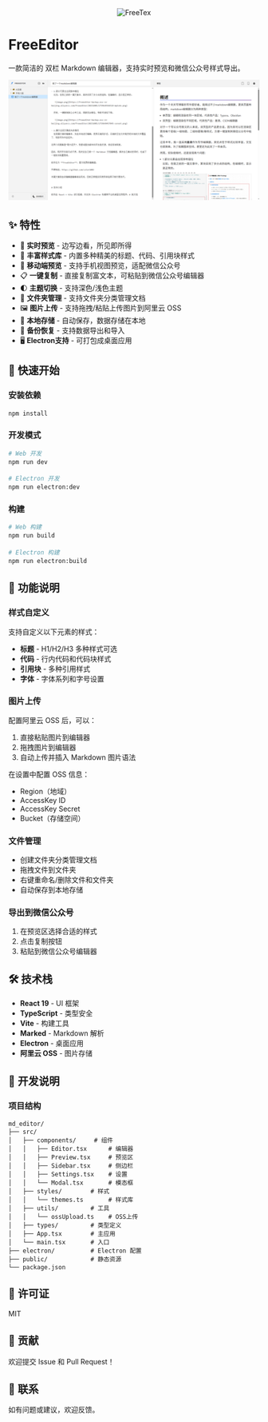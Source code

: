 <div align="center">
  <img src="resources/images/logo.png" width="400" alt="FreeTex">
</div>

# FreeEditor

一款简洁的 双栏 Markdown 编辑器，支持实时预览和微信公众号样式导出。

![demo](assets/demo.png)

## ✨ 特性

- 📝 **实时预览** - 边写边看，所见即所得
- 🎨 **丰富样式库** - 内置多种精美的标题、代码、引用块样式
- 📱 **移动端预览** - 支持手机视图预览，适配微信公众号
- 📋 **一键复制** - 直接复制富文本，可粘贴到微信公众号编辑器
- 🌓 **主题切换** - 支持深色/浅色主题
- 📂 **文件夹管理** - 支持文件夹分类管理文档
- 🖼️ **图片上传** - 支持拖拽/粘贴上传图片到阿里云 OSS
- 💾 **本地存储** - 自动保存，数据存储在本地
- 🔧 **备份恢复** - 支持数据导出和导入
- 🖥️ **Electron支持** - 可打包成桌面应用

## 🚀 快速开始

### 安装依赖

```bash
npm install
```

### 开发模式

```bash
# Web 开发
npm run dev

# Electron 开发
npm run electron:dev
```

### 构建

```bash
# Web 构建
npm run build

# Electron 构建
npm run electron:build
```

## 📖 功能说明

### 样式自定义

支持自定义以下元素的样式：

- **标题** - H1/H2/H3 多种样式可选
- **代码** - 行内代码和代码块样式
- **引用块** - 多种引用样式
- **字体** - 字体系列和字号设置

### 图片上传

配置阿里云 OSS 后，可以：

1. 直接粘贴图片到编辑器
2. 拖拽图片到编辑器
3. 自动上传并插入 Markdown 图片语法

在设置中配置 OSS 信息：

- Region（地域）
- AccessKey ID
- AccessKey Secret
- Bucket（存储空间）

### 文件管理

- 创建文件夹分类管理文档
- 拖拽文件到文件夹
- 右键重命名/删除文件和文件夹
- 自动保存到本地存储

### 导出到微信公众号

1. 在预览区选择合适的样式
2. 点击复制按钮
3. 粘贴到微信公众号编辑器

## 🛠️ 技术栈

- **React 19** - UI 框架
- **TypeScript** - 类型安全
- **Vite** - 构建工具
- **Marked** - Markdown 解析
- **Electron** - 桌面应用
- **阿里云 OSS** - 图片存储

## 📝 开发说明

### 项目结构

```
md_editor/
├── src/
│   ├── components/     # 组件
│   │   ├── Editor.tsx      # 编辑器
│   │   ├── Preview.tsx     # 预览区
│   │   ├── Sidebar.tsx     # 侧边栏
│   │   ├── Settings.tsx    # 设置
│   │   └── Modal.tsx       # 模态框
│   ├── styles/        # 样式
│   │   └── themes.ts       # 样式库
│   ├── utils/         # 工具
│   │   └── ossUpload.ts    # OSS上传
│   ├── types/         # 类型定义
│   ├── App.tsx        # 主应用
│   └── main.tsx       # 入口
├── electron/          # Electron 配置
├── public/            # 静态资源
└── package.json
```

## 📄 许可证

MIT

## 🤝 贡献

欢迎提交 Issue 和 Pull Request！

## 📧 联系

如有问题或建议，欢迎反馈。
